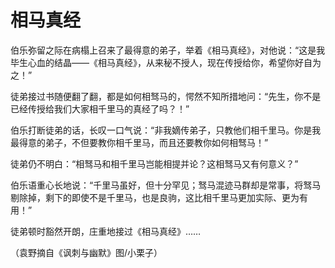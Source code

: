 # 相马真经

伯乐弥留之际在病榻上召来了最得意的弟子，举着《相马真经》，对他说：“这是我毕生心血的结晶——《相马真经》，从来秘不授人，现在传授给你，希望你好自为之！” 

徒弟接过书随便翻了翻，都是如何相驽马的，愕然不知所措地问：“先生，你不是已经传授给我们大家相千里马的真经了吗？！” 

伯乐打断徒弟的话，长叹一口气说：“非我嫡传弟子，只教他们相千里马。你是我最得意的弟子，不但要教你相千里马，而且还要教你如何相驽马！” 

徒弟仍不明白：“相驽马和相千里马岂能相提并论？这相驽马又有何意义？” 

伯乐语重心长地说：“千里马虽好，但十分罕见；驽马混迹马群却是常事，将驽马剔除掉，剩下的即使不是千里马，也是良驹，这比相千里马更加实际、更为有用！” 

徒弟顿时豁然开朗，庄重地接过《相马真经》…… 

（袁野摘自《讽刺与幽默》图/小栗子）